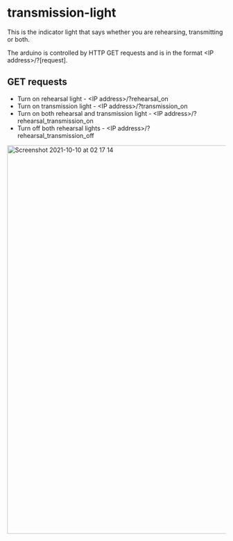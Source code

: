 # transmission-light
This is the indicator light that says whether you are rehearsing, transmitting or both.

The arduino is controlled by HTTP GET requests and is in the format \<IP address\>/?[request].

## GET requests

* Turn on rehearsal light - \<IP address\>/?rehearsal_on
* Turn on transmission light - \<IP address\>/?transmission_on
* Turn on both rehearsal and transmission light - \<IP address\>/?rehearsal_transmission_on
* Turn off both rehearsal  lights - \<IP address\>/?rehearsal_transmission_off

<img width="896" alt="Screenshot 2021-10-10 at 02 17 14" src="https://user-images.githubusercontent.com/20305872/136677863-42257012-78b3-4ee7-ad19-89c386df21c7.png">
